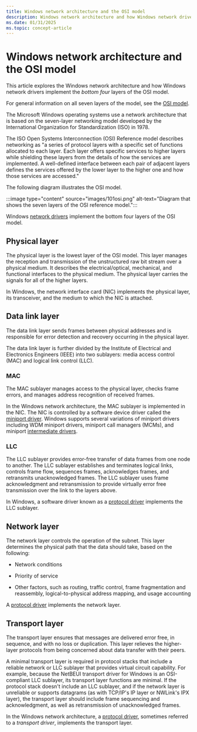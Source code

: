 ```yaml
---
title: Windows network architecture and the OSI model
description: Windows network architecture and how Windows network drivers implement the bottom four layers of the OSI model.
ms.date: 01/31/2025
ms.topic: concept-article
---
```


# Windows network architecture and the OSI model

This article explores the Windows network architecture and how Windows network drivers implement the *bottom four* layers of the OSI model.

For general information on all seven layers of the model, see the [OSI model](https://en.wikipedia.org/wiki/OSI_model).

The Microsoft Windows operating systems use a network architecture that is based on the seven-layer networking model developed by the International Organization for Standardization (ISO) in 1978. 

The ISO Open Systems Interconnection (OSI) Reference model describes networking as "a series of protocol layers with a specific set of functions allocated to each layer. Each layer offers specific services to higher layers while shielding these layers from the details of how the services are implemented. A well-defined interface between each pair of adjacent layers defines the services offered by the lower layer to the higher one and how those services are accessed." 

The following diagram illustrates the OSI model.

:::image type="content" source="images/101osi.png" alt-text="Diagram that shows the seven layers of the OSI reference model.":::

Windows [network drivers](ndis-drivers.md) implement the bottom four layers of the OSI model. 

## Physical layer  
The physical layer is the lowest layer of the OSI model. This layer manages the reception and transmission of the unstructured raw bit stream over a physical medium. It describes the electrical/optical, mechanical, and functional interfaces to the physical medium. The physical layer carries the signals for all of the higher layers. 

In Windows, the network interface card (NIC) implements the physical layer, its transceiver, and the medium to which the NIC is attached.

## Data link layer  

The data link layer sends frames between physical addresses and is responsible for error detection and recovery occurring in the physical layer. 

The data link layer is further divided by the Institute of Electrical and Electronics Engineers (IEEE) into two sublayers: media access control (MAC) and logical link control (LLC).

### MAC

The MAC sublayer manages access to the physical layer, checks frame errors, and manages address recognition of received frames.

In the Windows network architecture, the MAC sublayer is implemented in the NIC. The NIC is controlled by a software device driver called the [miniport driver](ndis-miniport-drivers2.md). Windows supports several variations of miniport drivers including WDM miniport drivers, miniport call managers (MCMs), and miniport [intermediate drivers](ndis-intermediate-drivers.md).

### LLC

The LLC sublayer provides error-free transfer of data frames from one node to another. The LLC sublayer establishes and terminates logical links, controls frame flow, sequences frames, acknowledges frames, and retransmits unacknowledged frames. The LLC sublayer uses frame acknowledgment and retransmission to provide virtually error free transmission over the link to the layers above.

In Windows, a software driver known as a [protocol driver](./roadmap-for-developing-ndis-protocol-drivers.md) implements the LLC sublayer.

## Network layer
The network layer controls the operation of the subnet. This layer determines the physical path that the data should take, based on the following:

-   Network conditions

-   Priority of service

-   Other factors, such as routing, traffic control, frame fragmentation and reassembly, logical-to-physical address mapping, and usage accounting

A [protocol driver](./roadmap-for-developing-ndis-protocol-drivers.md) implements the network layer.

## Transport layer

The transport layer ensures that messages are delivered error free, in sequence, and with no loss or duplication. This layer relieves the higher-layer protocols from being concerned about data transfer with their peers. 

A minimal transport layer is required in protocol stacks that include a reliable network or LLC sublayer that provides virtual circuit capability. For example, because the NetBEUI transport driver for Windows is an OSI-compliant LLC sublayer, its transport layer functions are minimal. If the protocol stack doesn't include an LLC sublayer, and if the network layer is unreliable or supports datagrams (as with TCP/IP's IP layer or NWLink's IPX layer), the transport layer should include frame sequencing and acknowledgment, as well as retransmission of unacknowledged frames.

In the Windows network architecture, a [protocol driver](./roadmap-for-developing-ndis-protocol-drivers.md), sometimes referred to a *transport driver*, implements the transport layer.

